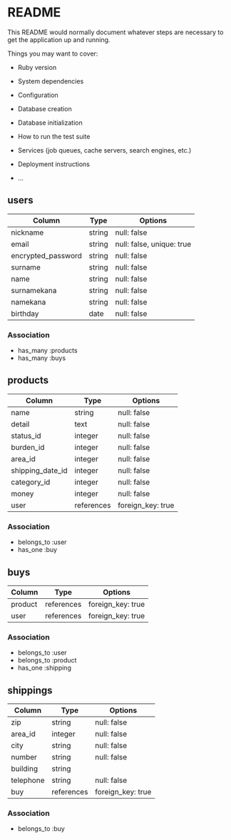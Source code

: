 # README

This README would normally document whatever steps are necessary to get the
application up and running.

Things you may want to cover:

* Ruby version

* System dependencies

* Configuration

* Database creation

* Database initialization

* How to run the test suite

* Services (job queues, cache servers, search engines, etc.)

* Deployment instructions

* ...


## users

| Column               | Type         | Options                     |
|----------------------|--------------|-----------------------------|
| nickname             | string       | null: false                 |
| email                | string       | null: false, unique: true   |
| encrypted_password   | string       | null: false                 |
| surname              | string       | null: false                 |
| name                 | string       | null: false                 |
| surnamekana          | string       | null: false                 |
| namekana             | string       | null: false                 |
| birthday             | date         | null: false                 |


### Association
* has_many :products
* has_many :buys

## products

| Column           | Type         | Options           |
|------------------|--------------|-------------------|
| name             | string       | null: false       |
| detail           | text         | null: false       |
| status_id        | integer      | null: false       |
| burden_id        | integer      | null: false       |
| area_id          | integer      | null: false       |
| shipping_date_id | integer      | null: false       |
| category_id      | integer      | null: false       |
| money            | integer      | null: false       |
| user             | references   | foreign_key: true |

### Association
* belongs_to :user
* has_one :buy


## buys

| Column           | Type         | Options           |
|------------------|--------------|-------------------|
| product          | references   | foreign_key: true |
| user             | references   | foreign_key: true |


### Association

* belongs_to :user
* belongs_to :product
* has_one :shipping



## shippings

| Column           | Type         | Options           |
|------------------|--------------|-------------------|
| zip              | string       | null: false       |
| area_id          | integer      | null: false       |
| city             | string       | null: false       |
| number           | string       | null: false       |
| building         | string       |
| telephone        | string       | null: false       |
| buy              | references   | foreign_key: true |


### Association

* belongs_to :buy


